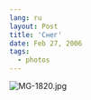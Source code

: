 ```yaml
---
lang: ru
layout: Post
title: 'Снег'
date: Feb 27, 2006
tags:
  - photos
---
```




![MG-1820.jpg](upload://MG-1820.jpg)

